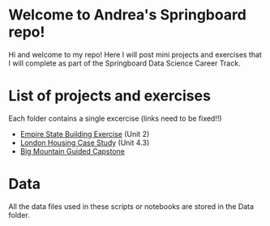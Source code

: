 # Welcome to Andrea's Springboard repo!

Hi and welcome to my repo! Here I will post mini projects and exercises that I will complete as part of the Springboard Data Science Career Track. 




# List of projects and exercises
Each folder contains a single excercise (links need to be fixed!!)
  - [Empire State Building Exercise](EmpireStateBuilding/README.md) (Unit 2)
 - [London Housing Case Study](LondonHousing/README.md) (Unit 4.3)
 - [Big Mountain Guided Capstone](GuidedCapstone/README.md)


# Data

All the data files used in these scripts or notebooks are stored in the Data folder.
